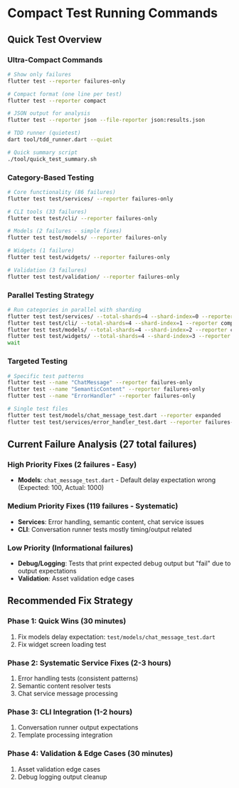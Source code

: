 # Compact Test Running Commands

## Quick Test Overview

### Ultra-Compact Commands
```bash
# Show only failures
flutter test --reporter failures-only

# Compact format (one line per test)
flutter test --reporter compact

# JSON output for analysis
flutter test --reporter json --file-reporter json:results.json

# TDD runner (quietest)
dart tool/tdd_runner.dart --quiet

# Quick summary script
./tool/quick_test_summary.sh
```

### Category-Based Testing
```bash
# Core functionality (86 failures)
flutter test test/services/ --reporter failures-only

# CLI tools (33 failures) 
flutter test test/cli/ --reporter failures-only

# Models (2 failures - simple fixes)
flutter test test/models/ --reporter failures-only

# Widgets (1 failure)
flutter test test/widgets/ --reporter failures-only

# Validation (3 failures)
flutter test test/validation/ --reporter failures-only
```

### Parallel Testing Strategy
```bash
# Run categories in parallel with sharding
flutter test test/services/ --total-shards=4 --shard-index=0 --reporter compact &
flutter test test/cli/ --total-shards=4 --shard-index=1 --reporter compact &
flutter test test/models/ --total-shards=4 --shard-index=2 --reporter compact &
flutter test test/widgets/ --total-shards=4 --shard-index=3 --reporter compact &
wait
```

### Targeted Testing
```bash
# Specific test patterns
flutter test --name "ChatMessage" --reporter failures-only
flutter test --name "SemanticContent" --reporter failures-only
flutter test --name "ErrorHandler" --reporter failures-only

# Single test files
flutter test test/models/chat_message_test.dart --reporter expanded
flutter test test/services/error_handler_test.dart --reporter failures-only
```

## Current Failure Analysis (27 total failures)

### High Priority Fixes (2 failures - Easy)
- **Models**: `chat_message_test.dart` - Default delay expectation wrong (Expected: 100, Actual: 1000)

### Medium Priority Fixes (119 failures - Systematic)  
- **Services**: Error handling, semantic content, chat service issues
- **CLI**: Conversation runner tests mostly timing/output related

### Low Priority (Informational failures)
- **Debug/Logging**: Tests that print expected debug output but "fail" due to output expectations
- **Validation**: Asset validation edge cases

## Recommended Fix Strategy

### Phase 1: Quick Wins (30 minutes)
1. Fix models delay expectation: `test/models/chat_message_test.dart`
2. Fix widget screen loading test

### Phase 2: Systematic Service Fixes (2-3 hours)
1. Error handling tests (consistent patterns)
2. Semantic content resolver tests
3. Chat service message processing

### Phase 3: CLI Integration (1-2 hours)
1. Conversation runner output expectations
2. Template processing integration

### Phase 4: Validation & Edge Cases (30 minutes)
1. Asset validation edge cases
2. Debug logging output cleanup